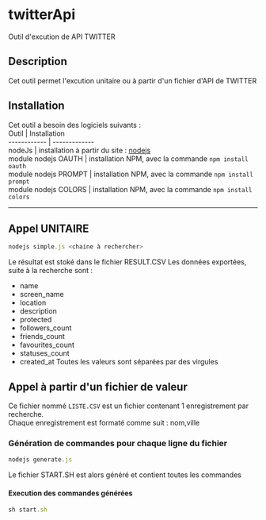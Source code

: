 # twitterApi
Outil d'excution de API TWITTER
## Description
Cet outil permet l'excution unitaire ou à partir d'un fichier d'API de TWITTER
## Installation
Cet outil a besoin des logiciels suivants :  
Outil | Installation  
------------ | -------------  
nodeJs | installation à partir du site : [nodejs](https://nodejs.org/)  
module nodejs OAUTH | installation NPM, avec la commande `npm install oauth`  
module nodejs PROMPT | installation NPM, avec la commande `npm install prompt`  
module nodejs COLORS | installation NPM, avec la commande `npm install colors`
* * *
## Appel UNITAIRE
```javascript
nodejs simple.js <chaine à rechercher>
```
Le résultat est stoké dans le fichier RESULT.CSV
Les données exportées, suite à la recherche sont : 
* name
* screen_name
* location
* description
* protected
* followers_count
* friends_count
* favourites_count
* statuses_count
* created_at
Toutes les valeurs sont séparées par des virgules  

## Appel à partir d'un fichier de valeur
Ce fichier nommé `LISTE.CSV` est un fichier contenant 1 enregistrement par recherche.  
Chaque enregistrement est formaté comme suit : nom,ville

### Génération de commandes pour chaque ligne du fichier 
```javascript
nodejs generate.js
```
Le fichier START.SH est alors généré et contient toutes les commandes
#### Execution des commandes générées
```javascript
sh start.sh
```
